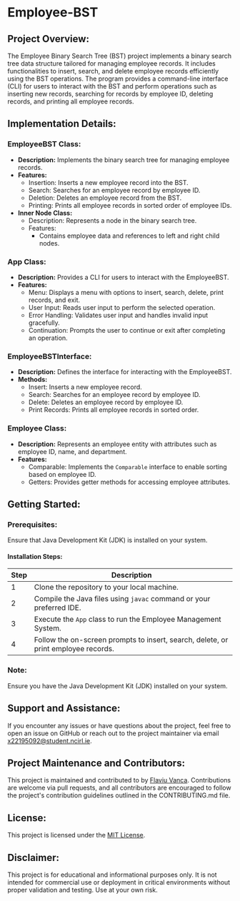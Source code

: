 # Employee-BST

## Project Overview:
The Employee Binary Search Tree (BST) project implements a binary search tree data structure tailored for managing employee records. It includes functionalities to insert, search, and delete employee records efficiently using the BST operations. The program provides a command-line interface (CLI) for users to interact with the BST and perform operations such as inserting new records, searching for records by employee ID, deleting records, and printing all employee records.

## Implementation Details:
### EmployeeBST Class:
- **Description:** Implements the binary search tree for managing employee records.
- **Features:**
  - Insertion: Inserts a new employee record into the BST.
  - Search: Searches for an employee record by employee ID.
  - Deletion: Deletes an employee record from the BST.
  - Printing: Prints all employee records in sorted order of employee IDs.
- **Inner Node Class:**
  - Description: Represents a node in the binary search tree.
  - Features:
    - Contains employee data and references to left and right child nodes.

### App Class:
- **Description:** Provides a CLI for users to interact with the EmployeeBST.
- **Features:**
  - Menu: Displays a menu with options to insert, search, delete, print records, and exit.
  - User Input: Reads user input to perform the selected operation.
  - Error Handling: Validates user input and handles invalid input gracefully.
  - Continuation: Prompts the user to continue or exit after completing an operation.

### EmployeeBSTInterface:
- **Description:** Defines the interface for interacting with the EmployeeBST.
- **Methods:**
  - Insert: Inserts a new employee record.
  - Search: Searches for an employee record by employee ID.
  - Delete: Deletes an employee record by employee ID.
  - Print Records: Prints all employee records in sorted order.

### Employee Class:
- **Description:** Represents an employee entity with attributes such as employee ID, name, and department.
- **Features:**
  - Comparable: Implements the `Comparable` interface to enable sorting based on employee ID.
  - Getters: Provides getter methods for accessing employee attributes.

## Getting Started:
### Prerequisites:
Ensure that Java Development Kit (JDK) is installed on your system.

#### Installation Steps:
|**Step**|**Description**|
|----|-----------|
| 1  | Clone the repository to your local machine.|
| 2  | Compile the Java files using `javac` command or your preferred IDE.|
| 3  | Execute the `App` class to run the Employee Management System.|
| 4  | Follow the on-screen prompts to insert, search, delete, or print employee records.|

### Note:
Ensure you have the Java Development Kit (JDK) installed on your system.



## Support and Assistance:
If you encounter any issues or have questions about the project, feel free to open an issue on GitHub or reach out to the project maintainer via email x22195092@student.ncirl.ie.

## Project Maintenance and Contributors:
This project is maintained and contributed to by [Flaviu Vanca](https://github.com/thaparazite). Contributions are welcome via pull requests, and all contributors are encouraged to follow the project's contribution guidelines outlined in the CONTRIBUTING.md file.

## License:
This project is licensed under the [MIT License](https://opensource.org/licenses/MIT).

## Disclaimer:
This project is for educational and informational purposes only. It is not intended for commercial use or deployment in critical environments without proper validation and testing. Use at your own risk.
